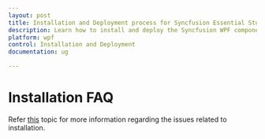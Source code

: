 ```yaml
---
layout: post
title: Installation and Deployment process for Syncfusion Essential Studio WPF products
description: Learn how to install and deploy the Syncfusion WPF component
platform: wpf
control: Installation and Deployment
documentation: ug

---
```


# Installation FAQ

Refer [this](https://help.syncfusion.com/common/essential-studio/installation/installation-errors) topic for more information regarding the issues related to installation.
